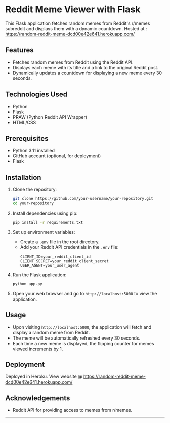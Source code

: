 # Reddit Meme Viewer with Flask
This Flask application fetches random memes from Reddit's r/memes subreddit and displays them with a dynamic countdown.
Hosted at : https://random-reddit-meme-dcd00e42e641.herokuapp.com/

## Features

- Fetches random memes from Reddit using the Reddit API.
- Displays each meme with its title and a link to the original Reddit post.
- Dynamically updates a countdown for displaying a new meme every 30 seconds.

## Technologies Used

- Python
- Flask
- PRAW (Python Reddit API Wrapper)
- HTML/CSS

## Prerequisites

- Python 3.11 installed
- GitHub account (optional, for deployment)
- Flask

## Installation

1. Clone the repository:

   ```bash
   git clone https://github.com/your-username/your-repository.git
   cd your-repository
   ```

2. Install dependencies using pip:

   ```bash
   pip install -r requirements.txt
   ```

3. Set up environment variables:
   
   - Create a `.env` file in the root directory.
   - Add your Reddit API credentials in the `.env` file:
     ```
     CLIENT_ID=your_reddit_client_id
     CLIENT_SECRET=your_reddit_client_secret
     USER_AGENT=your_user_agent
     ```

4. Run the Flask application:

   ```bash
   python app.py
   ```

5. Open your web browser and go to `http://localhost:5000` to view the application.

## Usage

- Upon visiting `http://localhost:5000`, the application will fetch and display a random meme from Reddit.
- The meme will be automatically refreshed every 30 seconds.
- Each time a new meme is displayed, the flipping counter for memes viewed increments by 1.

## Deployment

Deployed in Heroku. 
View website @ https://random-reddit-meme-dcd00e42e641.herokuapp.com/

## Acknowledgements

- Reddit API for providing access to memes from r/memes.
---